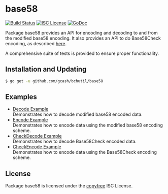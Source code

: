 base58
==========

[![Build Status](http://img.shields.io/travis/btcsuite/btcutil.svg)](https://travis-ci.org/btcsuite/btcutil)
[![ISC License](http://img.shields.io/badge/license-ISC-blue.svg)](http://copyfree.org)
[![GoDoc](https://img.shields.io/badge/godoc-reference-blue.svg)](http://godoc.org/github.com/gcash/bchutil/base58)

Package base58 provides an API for encoding and decoding to and from the
modified base58 encoding.  It also provides an API to do Base58Check encoding,
as described [here](https://en.bitcoin.it/wiki/Base58Check_encoding).

A comprehensive suite of tests is provided to ensure proper functionality.

## Installation and Updating

```bash
$ go get -u github.com/gcash/bchutil/base58
```

## Examples

* [Decode Example](http://godoc.org/github.com/gcash/bchutil/base58#example-Decode)  
  Demonstrates how to decode modified base58 encoded data.
* [Encode Example](http://godoc.org/github.com/gcash/bchutil/base58#example-Encode)  
  Demonstrates how to encode data using the modified base58 encoding scheme.
* [CheckDecode Example](http://godoc.org/github.com/gcash/bchutil/base58#example-CheckDecode)  
  Demonstrates how to decode Base58Check encoded data.
* [CheckEncode Example](http://godoc.org/github.com/gcash/bchutil/base58#example-CheckEncode)  
  Demonstrates how to encode data using the Base58Check encoding scheme.

## License

Package base58 is licensed under the [copyfree](http://copyfree.org) ISC
License.
